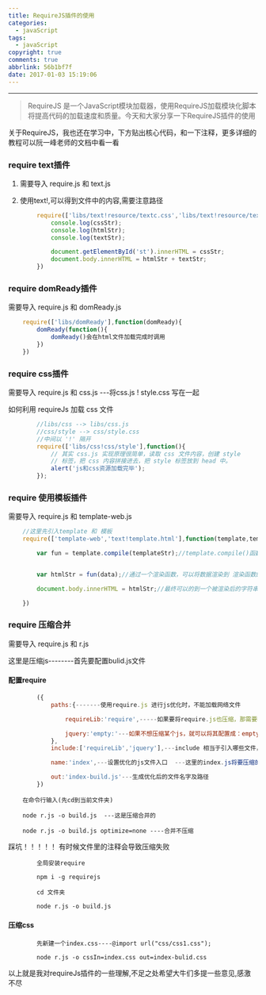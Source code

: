 ```yaml
---
title: RequireJS插件的使用
categories:
  - javaScript
tags:
  - javaScript
copyright: true
comments: true
abbrlink: 56b1bf7f
date: 2017-01-03 15:19:06
---
```


<hr style='filter:progid:DXImageTransform.Microsoft.Glow(color=#FF0000,strength=10)' color='#FF0000' size='1' />

> RequireJS 是一个JavaScript模块加载器，使用RequireJS加载模块化脚本将提高代码的加载速度和质量。今天和大家分享一下RequireJS插件的使用

<!--more-->

关于RequireJS，我也还在学习中，下方贴出核心代码，和一下注释，更多详细的教程可以阮一峰老师的文档中看一看

### require text插件

1. 需要导入 require.js 和 text.js

2. 使用text!,可以得到文件中的内容,需要注意路径

```javascript
		require(['libs/text!resource/textc.css','libs/text!resource/texth.html','libs/text!resource/textt.txt'],function(cssStr,htmlStr,textStr){
			console.log(cssStr);
			console.log(htmlStr);
			console.log(textStr);

			document.getElementById('st').innerHTML = cssStr;
			document.body.innerHTML = htmlStr + textStr;
		})
```

### require domReady插件

需要导入 require.js 和 domReady.js

```javascript
	require(['libs/domReady'],function(domReady){
		domReady(function(){
			domReady()会在html文件加载完成时调用
		})
	})
```

### require css插件

需要导入 require.js 和 css.js	---将css.js ! style.css 写在一起

如何利用 requireJs 加载 css 文件

```javascript
		//libs/css --> libs/css.js
		//css/style --> css/style.css
		//中间以 '!' 隔开
		require(['libs/css!css/style'],function(){
			// 其实 css.js 实现原理很简单，读取 css 文件内容，创建 style
			// 标签，把 css 内容拼接进去，把 style 标签放到 head 中。
			alert('js和css资源加载完毕');
		});
```

### require 使用模板插件

需要导入 require.js 和 template-web.js

```javascript
	//这里先引入template 和 模板
	require(['template-web','text!template.html'],function(template,templateStr){

		var fun = template.compile(templateStr);//template.compile()函数返回的是一个渲染的函数,参数是一个模板的字符串


		var htmlStr = fun(data);//通过一个渲染函数，可以将数据渲染到 渲染函数的模板上

		document.body.innerHTML = htmlStr;//最终可以的到一个被渲染后的字符串

	})
```

### require 压缩合并

需要导入 require.js 和 r.js

这里是压缩js--------首先要配置bulid.js文件

#### 配置require

```javascript
		({
			paths:{-------使用require.js 进行js优化时，不能加载网络文件

				requireLib:'require',-----如果要将require.js也压缩，那需要在paths中加上

				jquery:'empty:'---如果不想压缩某个js，就可以将其配置成：empty:
			},
			include:['requireLib','jquery'],---include 相当于引入哪些文件，需要压缩合并的文件

			name:'index',---设置优化的js文件入口  ---这里的index.js将要压缩的js都导入进来require(['js1'])

			out:'index-build.js'---生成优化后的文件名字及路径
		})
```

		在命令行输入(先cd到当前文件夹)

		node r.js -o build.js  ---这是压缩合并的

		node r.js -o build.js optimize=none ----合并不压缩

踩坑！！！！！ 有时候文件里的注释会导致压缩失败

			全局安装require

			npm i -g requirejs

			cd 文件夹

			node r.js -o build.js

#### 压缩css

			先新建一个index.css----@import url("css/css1.css");

			node r.js -o cssIn=index.css out=index-bulid.css

以上就是我对requireJs插件的一些理解,不足之处希望大牛们多提一些意见,感激不尽
